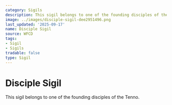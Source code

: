 ```yaml
---
category: Sigils
description: This sigil belongs to one of the founding disciples of the Tenno.
image: ../images/disciple-sigil-dee2951496.png
last_updated: '2025-09-17'
name: Disciple Sigil
source: WFCD
tags:
- Sigil
- Sigils
tradable: false
type: Sigil
---
```


# Disciple Sigil

This sigil belongs to one of the founding disciples of the Tenno.

